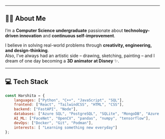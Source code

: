 
---

## 👩‍🎓 About Me
I’m a **Computer Science undergraduate** passionate about **technology-driven innovation** and **continuous self-improvement**.  

I believe in solving real-world problems through **creativity, engineering, and design-thinking**.  
Also, I’ve always had an artistic side – drawing, sketching, painting – and I dream of one day becoming a **3D animator at Disney** ✨.  

---

## 💻 Tech Stack
```javascript
const Harshita = {
    languages: ["Python", "C++", "JavaScript", "SQL"],
    frontend: ["React", "TailwindCSS", "HTML", "CSS"],
    backend: ["FastAPI", "Node"],
    databases: ["Azure SQL", "PostgreSQL", "SQLite", "MongoDB", "Azure Databricks"],
    AI_ML: ["FaceNet", "OpenCV", "pandas", "numpy", "tensorflow"],
    devOps: ["Docker", "Git", "Podman"],
    interests: [ "Learning something new everyday"]
};
